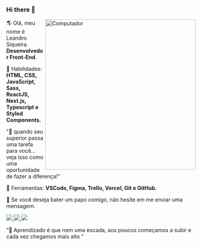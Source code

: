 <!--

**leandroSiq1/leandroSiq1** is a ✨ _special_ ✨ repository because its `README.md` (this file) appears on your GitHub profile.
<h1 align="center">Hi there <img src="https://media.giphy.com/media/hvRJCLFzcasrR4ia7z/giphy.gif" width="30px"></h1>-->

### Hi there 👋

<img src="https://raw.githubusercontent.com/MicaelliMedeiros/micaellimedeiros/master/image/computer-illustration.png" min-width="400px" max-width="400px" width="400px" align="right" alt="Computador">

<p align="left"> 
  🌎 Olá, meu nome é Leandro Siqueira. <strong>Desenvolvedor Front-End</strong>.
</p>

<p align="left">
  🦄 Habilidades: <strong>HTML, CSS, JavaScript, Sass, ReactJS, Next.js, Typescript e Styled Components.</strong>
</p>
 
 "🚀 quando seu superior passa uma tarefa para você... veja isso como uma oportunidade de fazer a diferença!"
 
<p align="left">
  💼 Ferramentas: <strong>VSCode, Figma, Trello, Vercel, Git e GitHub.</strong>
</p>
 
<p align="left">
  💌 Se você deseja bater um papo comigo, não hesite em me enviar uma mensagem.
</p>
 
 <div> 
  <a href="mailto:le_kts12@hotmail.com" alt="Email">
    <img src="https://img.shields.io/badge/-Gmail-1C1C1C?style=for-the-badge&logo=Gmail&logoColor=00FFFF&link=mailto:le_kts12@hotmail.com"/>
  </a>
  
  <a href="https://www.instagram.com/oleandrosiq/" alt="Instagram">
    <img src="https://img.shields.io/badge/-Instagram-1C1C1C?style=for-the-badge&logo=Instagram&logoColor=00FFFF&link=https://www.instagram.com/eusouleandrosiqueira/"/>
  </a>
  
  <a href="https://www.linkedin.com/in/leandrosiq1/" alt="Linkedin">
    <img src="https://img.shields.io/badge/-Linkedin-1C1C1C?style=for-the-badge&logo=Linkedin&logoColor=00FFFF&link=https://www.linkedin.com/in/leandrosiq1/"/>
  </a>
</div>
     
"🚀 Aprendizado é que nem uma escada, aos poucos começamos a subir e cada vez chegamos mais alto "

  ##
 

